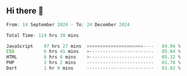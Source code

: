 ## Hi there 👋
<!--START_SECTION:Muni-->

```Javascript
From: 14 September 2024 - To: 24 December 2024

Total Time: 114 hrs 30 mins

JavaScript    97 hrs 27 mins  >>>>>>>>>>>>>>>>>>>>>----   84.94 %
CSS           6 hrs 41 mins   >------------------------   05.84 %
HTML          6 hrs 6 mins    >------------------------   05.32 %
PHP           2 hrs 2 mins    -------------------------   01.78 %
Dart          1 hr 9 mins     -------------------------   01.02 %
```

<!--END_SECTION:Muni-->
